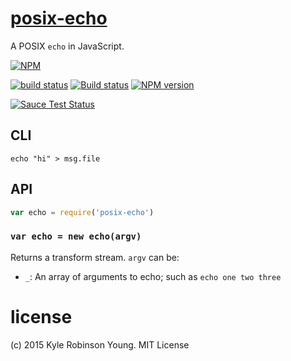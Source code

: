 # [posix-echo](http://pubs.opengroup.org/onlinepubs/9699919799/utilities/echo.html)

A POSIX `echo` in JavaScript.

[![NPM](https://nodei.co/npm/posix-echo.png?downloads=true&downloadRank=true&stars=true)](https://nodei.co/npm/posix-echo/)

[![build status](https://secure.travis-ci.org/shama/posix-echo.svg)](https://travis-ci.org/shama/posix-echo)
[![Build status](https://ci.appveyor.com/api/projects/status/c15rf5fkw1g1cfqd)](https://ci.appveyor.com/project/shama/posix-echo)
[![NPM version](https://badge.fury.io/js/posix-echo.svg)](https://badge.fury.io/js/posix-echo)

<!-- [![browser support][https://ci.testling.com/shama/posix-echo.png]][https://ci.testling.com/shama/posix-echo] -->
[![Sauce Test Status](https://saucelabs.com/browser-matrix/shama.svg)](https://saucelabs.com/u/shama)

## CLI

```shell
echo "hi" > msg.file
```

## API

```js
var echo = require('posix-echo')
```

### `var echo = new echo(argv)`
Returns a transform stream. `argv` can be:

* `_`: An array of arguments to echo; such as `echo one two three`

# license
(c) 2015 Kyle Robinson Young. MIT License
